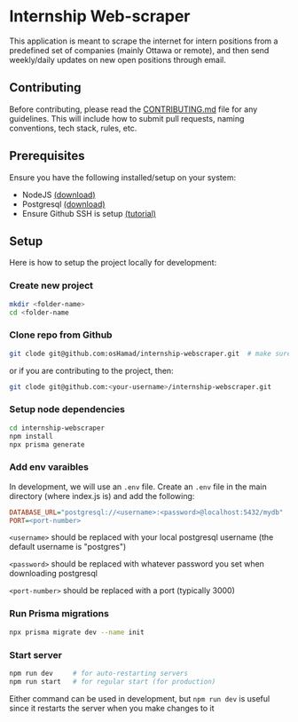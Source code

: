 # Internship Web-scraper
This application is meant to scrape the internet for intern positions from a predefined set of companies (mainly Ottawa or remote), and then send weekly/daily updates on new open positions through email.


## Contributing

Before contributing, please read the [CONTRIBUTING.md](https://github.com/osHamad/internship-webscraper/blob/master/CONTRIBUTING.md) file for any guidelines. This will include how to submit pull requests, naming conventions, tech stack, rules, etc.

## Prerequisites

Ensure you have the following installed/setup on your system:

- NodeJS [(download)](https://nodejs.org/en/download)
- Postgresql [(download)](https://www.enterprisedb.com/downloads/postgres-postgresql-downloads)
- Ensure Github SSH is setup [(tutorial)](https://docs.github.com/en/authentication/connecting-to-github-with-ssh/generating-a-new-ssh-key-and-adding-it-to-the-ssh-agent)

## Setup

Here is how to setup the project locally for development:

### Create new project
```bash
mkdir <folder-name>
cd <folder-name
```

### Clone repo from Github
```bash
git clode git@github.com:osHamad/internship-webscraper.git  # make sure you have ssh set up
```
or if you are contributing to the project, then:
```bash
git clode git@github.com:<your-username>/internship-webscraper.git
```

### Setup node dependencies
```bash
cd internship-webscraper
npm install
npx prisma generate
```

### Add env varaibles
In development, we will use an `.env` file. Create an `.env` file in the main directory (where index.js is) and add the following:
```ini
DATABASE_URL="postgresql://<username>:<password>@localhost:5432/mydb"
PORT=<port-number>
```

`<username>` should be replaced with your local postgresql username (the default username is "postgres")

`<password>` should be replaced with whatever password you set when downloading postgresql

`<port-number>` should be replaced with a port (typically 3000)

### Run Prisma migrations
```bash
npx prisma migrate dev --name init
```

### Start server
```bash
npm run dev     # for auto-restarting servers
npm run start   # for regular start (for production)
```
Either command can be used in development, but `npm run dev` is useful since it restarts the server when you make changes to it
